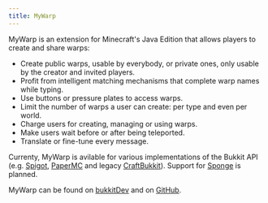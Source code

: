 ```yaml
---
title: MyWarp
---
```


MyWarp is an extension for Minecraft's Java Edition that allows players to create and share warps:

- Create public warps, usable by everybody, or private ones, only usable by the creator and invited players.
- Profit from intelligent matching mechanisms that complete warp names while typing.
- Use buttons or pressure plates to access warps.
- Limit the number of warps a user can create: per type and even per world.
- Charge users for creating, managing or using warps.
- Make users wait before or after being teleported.
- Translate or fine-tune every message.

Currenty, MyWarp is avilable for various implementations of the Bukkit API (e.g. [Spigot](https://www.spigotmc.com), [PaperMC](https://papermc.io) and legacy [CraftBukkit](https://bukkit.org)). Support for [Sponge](https://spongepowered.org) is planned.

MyWarp can be found on <a href="https://dev.bukkit.org/bukkit-plugins/mywarp/" class="special">bukkitDev</a> 
and on <a href="https://github.com/MyWarp/MyWarp" class="special">GitHub</a>.
